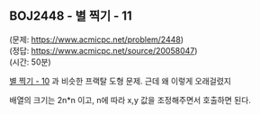 ## BOJ2448 - 별 찍기 - 11  
(문제: https://www.acmicpc.net/problem/2448)  
(정답: https://www.acmicpc.net/source/20058047)  
(시간: 50분)  

[별 찍기 - 10](/src/BOJ2447.md) 과 비슷한 프랙탈 도형 문제. 근데 왜 이렇게 오래걸렸지  

배열의 크기는 2n\*n 이고, n에 따라 x,y 값을 조정해주면서 호출하면 된다.  
